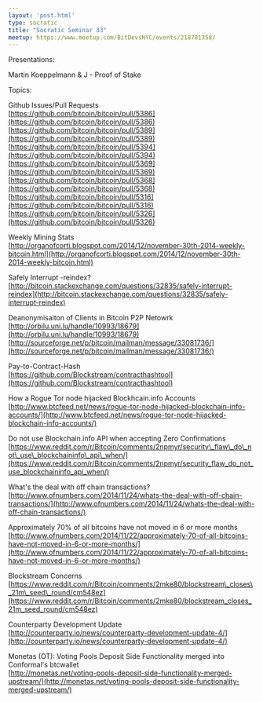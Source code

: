 ```yaml
---
layout: 'post.html'
type: socratic
title: "Socratic Seminar 33"
meetup: https://www.meetup.com/BitDevsNYC/events/218781358/
---
```


Presentations:

Martin Koeppelmann & J - Proof of Stake

Topics: 

Github Issues/Pull Requests  
[](https://github.com/bitcoin/bitcoin/pull/5386)[https://github.com/bitcoin/bitcoin/pull/5386](https://github.com/bitcoin/bitcoin/pull/5386)  
[](https://github.com/bitcoin/bitcoin/pull/5389)[https://github.com/bitcoin/bitcoin/pull/5389](https://github.com/bitcoin/bitcoin/pull/5389)  
[](https://github.com/bitcoin/bitcoin/pull/5394)[https://github.com/bitcoin/bitcoin/pull/5394](https://github.com/bitcoin/bitcoin/pull/5394)  
[](https://github.com/bitcoin/bitcoin/pull/5369)[https://github.com/bitcoin/bitcoin/pull/5369](https://github.com/bitcoin/bitcoin/pull/5369)  
[](https://github.com/bitcoin/bitcoin/pull/5368)[https://github.com/bitcoin/bitcoin/pull/5368](https://github.com/bitcoin/bitcoin/pull/5368)  
[](https://github.com/bitcoin/bitcoin/pull/5316)[https://github.com/bitcoin/bitcoin/pull/5316](https://github.com/bitcoin/bitcoin/pull/5316)  
[](https://github.com/bitcoin/bitcoin/pull/5326)[https://github.com/bitcoin/bitcoin/pull/5326](https://github.com/bitcoin/bitcoin/pull/5326)

Weekly Mining Stats  
[](http://organofcorti.blogspot.com/2014/12/november-30th-2014-weekly-bitcoin.html)[http://organofcorti.blogspot.com/2014/12/november-30th-2014-weekly-bitcoin.html](http://organofcorti.blogspot.com/2014/12/november-30th-2014-weekly-bitcoin.html)

Safely Interrupt -reindex?  
[](http://bitcoin.stackexchange.com/questions/32835/safely-interrupt-reindex)[http://bitcoin.stackexchange.com/questions/32835/safely-interrupt-reindex](http://bitcoin.stackexchange.com/questions/32835/safely-interrupt-reindex)

Deanonymisaiton of Clients in Bitcoin P2P Netowrk  
[](http://orbilu.uni.lu/handle/10993/18679)[http://orbilu.uni.lu/handle/10993/18679](http://orbilu.uni.lu/handle/10993/18679)  
[](http://sourceforge.net/p/bitcoin/mailman/message/33081736/)[http://sourceforge.net/p/bitcoin/mailman/message/33081736/](http://sourceforge.net/p/bitcoin/mailman/message/33081736/)

Pay-to-Contract-Hash  
[](https://github.com/Blockstream/contracthashtool)[https://github.com/Blockstream/contracthashtool](https://github.com/Blockstream/contracthashtool)

How a Rogue Tor node hijacked Blockhcain.info Accounts  
[](http://www.btcfeed.net/news/rogue-tor-node-hijacked-blockchain-info-accounts/)[http://www.btcfeed.net/news/rogue-tor-node-hijacked-blockchain-info-accounts/](http://www.btcfeed.net/news/rogue-tor-node-hijacked-blockchain-info-accounts/)

Do not use Blockchain.info API when accepting Zero Confirmations  
[](https://www.reddit.com/r/Bitcoin/comments/2npmyr/security_flaw_do_not_use_blockchaininfo_api_when/)[https://www.reddit.com/r/Bitcoin/comments/2npmyr/security\_flaw\_do\_not\_use\_blockchaininfo\_api\_when/](https://www.reddit.com/r/Bitcoin/comments/2npmyr/security_flaw_do_not_use_blockchaininfo_api_when/)

What's the deal with off chain transactions?  
[](http://www.ofnumbers.com/2014/11/24/whats-the-deal-with-off-chain-transactions/)[http://www.ofnumbers.com/2014/11/24/whats-the-deal-with-off-chain-transactions/](http://www.ofnumbers.com/2014/11/24/whats-the-deal-with-off-chain-transactions/)

Approximately 70% of all bitcoins have not moved in 6 or more months  
[](http://www.ofnumbers.com/2014/11/22/approximately-70-of-all-bitcoins-have-not-moved-in-6-or-more-months/)[http://www.ofnumbers.com/2014/11/22/approximately-70-of-all-bitcoins-have-not-moved-in-6-or-more-months/](http://www.ofnumbers.com/2014/11/22/approximately-70-of-all-bitcoins-have-not-moved-in-6-or-more-months/)

Blockstream Concerns  
[](https://www.reddit.com/r/Bitcoin/comments/2mke80/blockstream_closes_21m_seed_round/cm548ez)[https://www.reddit.com/r/Bitcoin/comments/2mke80/blockstream\_closes\_21m\_seed\_round/cm548ez](https://www.reddit.com/r/Bitcoin/comments/2mke80/blockstream_closes_21m_seed_round/cm548ez)

Counterparty Development Update  
[](http://counterparty.io/news/counterparty-development-update-4/)[http://counterparty.io/news/counterparty-development-update-4/](http://counterparty.io/news/counterparty-development-update-4/)

Monetas (OT): Voting Pools Deposit Side Functionality merged into Conformal's btcwallet  
[](http://monetas.net/voting-pools-deposit-side-functionality-merged-upstream/)[http://monetas.net/voting-pools-deposit-side-functionality-merged-upstream/](http://monetas.net/voting-pools-deposit-side-functionality-merged-upstream/)
